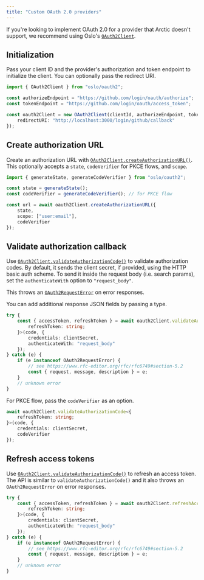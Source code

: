 ```yaml
---
title: "Custom OAuth 2.0 providers"
---
```


If you're looking to implement OAuth 2.0 for a provider that Arctic doesn't support, we recommend using Oslo's [`OAuth2Client`]().

## Initialization

Pass your client ID and the provider's authorization and token endpoint to initialize the client. You can optionally pass the redirect URI.

```ts
import { OAuth2Client } from "oslo/oauth2";

const authorizeEndpoint = "https://github.com/login/oauth/authorize";
const tokenEndpoint = "https://github.com/login/oauth/access_token";

const oauth2Client = new OAuth2Client(clientId, authorizeEndpoint, tokenEndpoint, {
	redirectURI: "http://localhost:3000/login/github/callback"
});
```

## Create authorization URL

Create an authorization URL with [`OAuth2Client.createAuthorizationURL()`](). This optionally accepts a `state`, `codeVerifier` for PKCE flows, and `scope`.

```ts
import { generateState, generateCodeVerifier } from "oslo/oauth2";

const state = generateState();
const codeVerifier = generateCodeVerifier(); // for PKCE flow

const url = await oauth2Client.createAuthorizationURL({
	state,
	scope: ["user:email"],
	codeVerifier
});
```

## Validate authorization callback

Use [`OAuth2Client.validateAuthorizationCode()`]() to validate authorization codes. By default, it sends the client secret, if provided, using the HTTP basic auth scheme. To send it inside the request body (i.e. search params), set the `authenticateWith` option to `"request_body"`.

This throws an [`OAuth2RequestError`]() on error responses.

You can add additional response JSON fields by passing a type.

```ts
try {
	const { accessToken, refreshToken } = await oauth2Client.validateAuthorizationCode<{
		refreshToken: string;
	}>(code, {
		credentials: clientSecret,
		authenticateWith: "request_body"
	});
} catch (e) {
	if (e instanceof OAuth2RequestError) {
		// see https://www.rfc-editor.org/rfc/rfc6749#section-5.2
		const { request, message, description } = e;
	}
	// unknown error
}
```

For PKCE flow, pass the `codeVerifier` as an option.

```ts
await oauth2Client.validateAuthorizationCode<{
	refreshToken: string;
}>(code, {
	credentials: clientSecret,
	codeVerifier
});
```

## Refresh access tokens

Use [`OAuth2Client.validateAuthorizationCode()`]() to refresh an access token. The API is similar to `validateAuthorizationCode()` and it also throws an `OAuth2RequestError` on error responses.

```ts
try {
	const { accessToken, refreshToken } = await oauth2Client.refreshAccessToken<{
		refreshToken: string;
	}>(code, {
		credentials: clientSecret,
		authenticateWith: "request_body"
	});
} catch (e) {
	if (e instanceof OAuth2RequestError) {
		// see https://www.rfc-editor.org/rfc/rfc6749#section-5.2
		const { request, message, description } = e;
	}
	// unknown error
}
```
